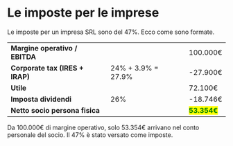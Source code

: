 # Le imposte per le imprese

Le imposte per un impresa SRL sono del 47%.  Ecco come sono formate.

|                                  |                    |                                               |
| -------------------------------- | ------------------ | --------------------------------------------- |
| **Margine operativo / EBITDA**   |                    | 100.000€                                      |
| **Corporate tax (IRES + IRAP)**  | 24% + 3.9% = 27.9% | -27.900€                                      |
| **Utile**                        |                    | 72.100€                                       |
| **Imposta dividendi**            | 26%                | -18.746€                                      |
| **Netto socio persona fisica**   |                    | <mark style="color:green;">**53.354€**</mark> |

Da 100.000€ di margine operativo, solo 53.354€ arrivano nel conto personale del socio. Il 47% è stato versato come imposte.&#x20;
